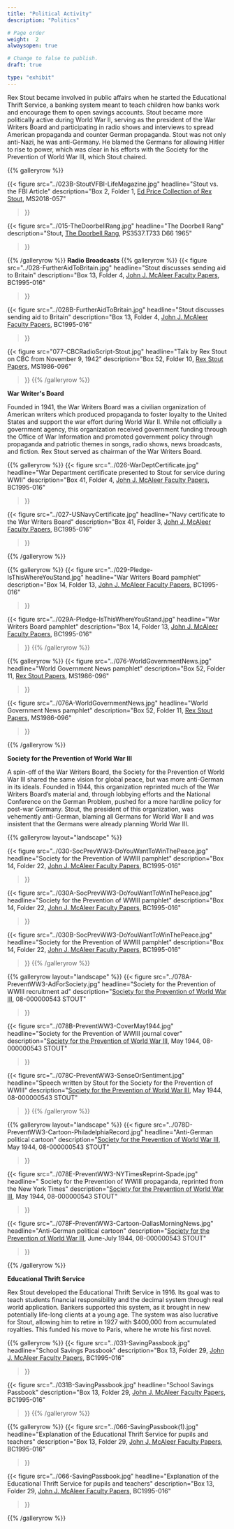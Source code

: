 ```yaml
---
title: "Political Activity"
description: "Politics"

# Page order
weight:  2
alwaysopen: true

# Change to false to publish.
draft: true

type: "exhibit"
---
```


Rex Stout became involved in public affairs when he started the Educational Thrift Service, a banking system meant to teach  children how banks work and encourage them to open savings accounts. Stout became more politically active during World War II, serving as the president of the War Writers Board and participating in radio shows and interviews to spread American propaganda and counter German propaganda. Stout was not only anti-Nazi, he was anti-Germany. He blamed the Germans for allowing Hitler to rise to power, which was clear in his efforts with the Society for the Prevention of World War III, which Stout chaired.

{{% galleryrow %}}

{{< figure src="../023B-StoutVFBI-LifeMagazine.jpg"
           headline="Stout vs. the FBI Article"
           description="Box 2, Folder 1, [Ed Price Collection of Rex Stout](https://bc-primo.hosted.exlibrisgroup.com/permalink/f/l6ucgu/ALMA-BC21495631010001021), MS2018-057"
>}}

{{< figure src="../015-TheDoorbellRang.jpg"
           headline="The Doorbell Rang"
           description="Stout, [The Doorbell Rang](https://bc-primo.hosted.exlibrisgroup.com/permalink/f/l6ucgu/ALMA-BC21506751750001021), PS3537.T733 D66 1965"
>}}

{{% /galleryrow %}}
__Radio Broadcasts__
{{% galleryrow %}}
{{< figure src="../028-FurtherAidToBritain.jpg"
           headline="Stout discusses sending aid to Britain"
           description="Box 13, Folder 4, [John J. McAleer Faculty Papers](https://bc-primo.hosted.exlibrisgroup.com/permalink/f/l6ucgu/ALMA-BC21349383200001021), BC1995-016"
>}}

{{< figure src="../028B-FurtherAidToBritain.jpg"
           headline="Stout discusses sending aid to Britain"
           description="Box 13, Folder 4, [John J. McAleer Faculty Papers](https://bc-primo.hosted.exlibrisgroup.com/permalink/f/l6ucgu/ALMA-BC21349383200001021), BC1995-016"
>}}

{{< figure src="077-CBCRadioScript-Stout.jpg"
           headline="Talk by Rex Stout on CBC from November 9, 1942"
           description="Box 52, Folder 10, [Rex Stout Papers](https://bc-primo.hosted.exlibrisgroup.com/permalink/f/l6ucgu/ALMA-BC21323242860001021), MS1986-096"
>}}
{{% /galleryrow %}}


__War Writer's Board__

Founded in 1941, the War Writers Board was a civilian organization of American writers which produced propaganda to foster loyalty to the United States and support the war effort during World War II. While not officially a government agency, this organization received government funding through the Office of War Information and promoted government policy through propaganda and patriotic themes in songs, radio shows, news broadcasts, and fiction. Rex Stout served as chairman of the War Writers Board.

{{% galleryrow %}}
{{< figure src="../026-WarDeptCertificate.jpg"
           headline="War Department certificate presented to Stout for service during WWII"
           description="Box 41, Folder 4, [John J. McAleer Faculty Papers](https://bc-primo.hosted.exlibrisgroup.com/permalink/f/l6ucgu/ALMA-BC21349383200001021), BC1995-016"
>}}

{{< figure src="../027-USNavyCertificate.jpg"
           headline="Navy certificate to the War Writers Board"
           description="Box 41, Folder 3, [John J. McAleer Faculty Papers](https://bc-primo.hosted.exlibrisgroup.com/permalink/f/l6ucgu/ALMA-BC21349383200001021), BC1995-016"
>}}

{{% /galleryrow %}}

{{% galleryrow %}}
{{< figure src="../029-Pledge-IsThisWhereYouStand.jpg"
           headline="War Writers Board pamphlet"
           description="Box 14, Folder 13, [John J. McAleer Faculty Papers](https://bc-primo.hosted.exlibrisgroup.com/permalink/f/l6ucgu/ALMA-BC21349383200001021), BC1995-016"
>}}

{{< figure src="../029A-Pledge-IsThisWhereYouStand.jpg"
           headline="War Writers Board pamphlet"
           description="Box 14, Folder 13, [John J. McAleer Faculty Papers](https://bc-primo.hosted.exlibrisgroup.com/permalink/f/l6ucgu/ALMA-BC21349383200001021), BC1995-016"
>}}
{{% /galleryrow %}}

{{% galleryrow %}}
{{< figure src="../076-WorldGovernmentNews.jpg"
    headline="World Government News pamphlet"
    description="Box 52, Folder 11, [Rex Stout Papers](https://bc-primo.hosted.exlibrisgroup.com/permalink/f/l6ucgu/ALMA-BC21323242860001021), MS1986-096"
>}}

{{< figure src="../076A-WorldGovernmentNews.jpg"
    headline="World Government News pamphlet"
    description="Box 52, Folder 11, [Rex Stout Papers](https://bc-primo.hosted.exlibrisgroup.com/permalink/f/l6ucgu/ALMA-BC21323242860001021), MS1986-096"
>}}

{{% /galleryrow %}}

__Society for the Prevention of World War III__

A spin-off of the War Writers Board, the Society for the Prevention of World War III shared the same vision for global peace, but was more anti-German in its ideals. Founded in 1944, this organization reprinted much of the War Writers Board’s material and, through lobbying efforts and the National Conference on the German Problem, pushed for a more hardline policy for post-war Germany. Stout, the president of this organization, was vehemently anti-German, blaming all Germans for World War II and was insistent that the Germans were already planning World War III.

{{% galleryrow layout="landscape" %}}

{{< figure src="../030-SocPrevWW3-DoYouWantToWinThePeace.jpg"
           headline="Society for the Prevention of WWIII pamphlet"
           description="Box 14, Folder 22, [John J. McAleer Faculty Papers](https://bc-primo.hosted.exlibrisgroup.com/permalink/f/l6ucgu/ALMA-BC21349383200001021), BC1995-016"
>}}

{{< figure src="../030A-SocPrevWW3-DoYouWantToWinThePeace.jpg"
           headline="Society for the Prevention of WWIII pamphlet"
           description="Box 14, Folder 22, [John J. McAleer Faculty Papers](https://bc-primo.hosted.exlibrisgroup.com/permalink/f/l6ucgu/ALMA-BC21349383200001021), BC1995-016"
>}}

{{< figure src="../030B-SocPrevWW3-DoYouWantToWinThePeace.jpg"
           headline="Society for the Prevention of WWIII pamphlet"
           description="Box 14, Folder 22, [John J. McAleer Faculty Papers](https://bc-primo.hosted.exlibrisgroup.com/permalink/f/l6ucgu/ALMA-BC21349383200001021), BC1995-016"
>}}
{{% /galleryrow %}}

{{% galleryrow layout="landscape" %}}
{{< figure src="../078A-PreventWW3-AdForSociety.jpg"
           headline="Society for the Prevention of WWIII recruitment ad"
           description="[Society for the Prevention of World War III](https://bc-primo.hosted.exlibrisgroup.com/permalink/f/l6ucgu/ALMA-BC21360019190001021), 08-000000543 STOUT"
>}}

{{< figure src="../078B-PreventWW3-CoverMay1944.jpg"
           headline="Society for the Prevention of WWIII journal cover"
           description="[Society for the Prevention of World War III](https://bc-primo.hosted.exlibrisgroup.com/permalink/f/l6ucgu/ALMA-BC21360019190001021), May 1944, 08-000000543 STOUT"
>}}

{{< figure src="../078C-PreventWW3-SenseOrSentiment.jpg"
           headline="Speech written by Stout for the Society for the Prevention of WWIII"
           description="[Society for the Prevention of World War III](https://bc-primo.hosted.exlibrisgroup.com/permalink/f/l6ucgu/ALMA-BC21360019190001021), May 1944, 08-000000543 STOUT"
>}}
{{% /galleryrow %}}

{{% galleryrow layout="landscape" %}}
{{< figure src="../078D-PreventWW3-Cartoon-PhiladelphiaRecord.jpg"
           headline="Anti-German political cartoon"
           description="[Society for the Prevention of World War III](https://bc-primo.hosted.exlibrisgroup.com/permalink/f/l6ucgu/ALMA-BC21360019190001021), May 1944, 08-000000543 STOUT"
>}}

{{< figure src="../078E-PreventWW3-NYTimesReprint-Spade.jpg"
           headline=" Society for the Prevention of WWIII propaganda, reprinted from the New York Times"
           description="[Society for the Prevention of World War III](https://bc-primo.hosted.exlibrisgroup.com/permalink/f/l6ucgu/ALMA-BC21360019190001021), May 1944, 08-000000543 STOUT"
>}}

{{< figure src="../078F-PreventWW3-Cartoon-DallasMorningNews.jpg"
           headline="Anti-German political cartoon"
           description="[Society for the Prevention of World War III](https://bc-primo.hosted.exlibrisgroup.com/permalink/f/l6ucgu/ALMA-BC21360019190001021), June-July 1944, 08-000000543 STOUT"
>}}

{{% /galleryrow %}}

__Educational Thrift Service__

Rex Stout developed the Educational Thrift Service in 1916. Its goal was to teach students financial responsibility and the decimal system through real world application. Bankers supported this system, as it brought in new potentially life-long clients at a young age.  The system was also lucrative for Stout, allowing him to retire in 1927 with $400,000 from accumulated royalties. This funded his move to Paris, where he wrote his first novel.

{{% galleryrow %}}
{{< figure src="../031-SavingPassbook.jpg"
           headline="School Savings Passbook"
           description="Box 13, Folder 29, [John J. McAleer Faculty Papers](https://bc-primo.hosted.exlibrisgroup.com/permalink/f/l6ucgu/ALMA-BC21349383200001021), BC1995-016"
>}}

{{< figure src="../031B-SavingPassbook.jpg"
           headline="School Savings Passbook"
           description="Box 13, Folder 29, [John J. McAleer Faculty Papers](https://bc-primo.hosted.exlibrisgroup.com/permalink/f/l6ucgu/ALMA-BC21349383200001021), BC1995-016"
>}}
{{% /galleryrow %}}

{{% galleryrow %}}
{{< figure src="../066-SavingPassbook(1).jpg"
           headline="Explanation of the Educational Thrift Service for pupils and teachers"
           description="Box 13, Folder 29, [John J. McAleer Faculty Papers](https://bc-primo.hosted.exlibrisgroup.com/permalink/f/l6ucgu/ALMA-BC21349383200001021), BC1995-016"
>}}

{{< figure src="../066-SavingPassbook.jpg"
           headline="Explanation of the Educational Thrift Service for pupils and teachers"
           description="Box 13, Folder 29, [John J. McAleer Faculty Papers](https://bc-primo.hosted.exlibrisgroup.com/permalink/f/l6ucgu/ALMA-BC21349383200001021), BC1995-016"
>}}

{{% /galleryrow %}}
